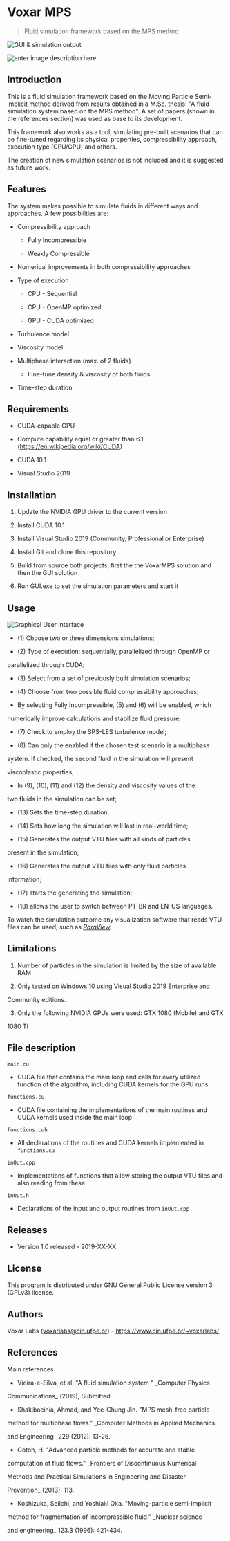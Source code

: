 ﻿# Voxar MPS

  
  

> Fluid simulation framework based on the MPS method

  
  

![GUI & simulation output](https://lh3.googleusercontent.com/ZE8kEKhkJEvU-egRPZKXBxoNHCx9CC4ieHEqydhvALc8kjIEf6BgpgK-fmH6dwEn4a306E42hw4Rtg)

![enter image description here](https://lh3.googleusercontent.com/0nM5gYtc49N9YH5Pv8XmEJt5doqyNWaqPsv3EDxKaIYaMLQ4aKadmHXI3tNCPGOZAisUT_2Tw0vv8Q "Oil spilling")

  

## Introduction

This is a fluid simulation framework based on the Moving Particle Semi-implicit method derived from results obtained in a M.Sc. thesis: "A fluid simulation system based on the MPS method". A set of papers (shown in the references section) was used as base to its development.

This framework also works as a tool, simulating pre-built scenarios that can be fine-tuned regarding its physical properties, compressibility approach, execution type (CPU/GPU) and others.

The creation of new simulation scenarios is not included and it is suggested as future work.

## Features

The system makes possible to simulate fluids in different ways and approaches. A few possibilities are:

  

- Compressibility approach

	- Fully Incompressible

	- Weakly Compressible

- Numerical improvements in both compressibility approaches

- Type of execution

	- CPU - Sequential

	- CPU - OpenMP optimized

	- GPU - CUDA optimized

- Turbulence model

- Viscosity model

- Multiphase interaction (max. of 2 fluids)

	- Fine-tune density & viscosity of both fluids

- Time-step duration

  

## Requirements

  

- CUDA-capable GPU

- Compute capability equal or greater than 6.1 (https://en.wikipedia.org/wiki/CUDA)

- CUDA 10.1

- Visual Studio 2019

## Installation

  

1. Update the NVIDIA GPU driver to the current version

2. Install CUDA 10.1

3. Install Visual Studio 2019 (Community, Professional or Enterprise)

4. Install Git and clone this repository

5. Build from source both projects, first the the VoxarMPS solution and then the GUI solution

6. Run GUI.exe to set the simulation parameters and start it

  

## Usage

  

![Graphical User interface](https://lh3.googleusercontent.com/k0kqTduLYezFVEYyErF-Y8sfkwEaz8n8bqSgs7SsN9wZSOKwHJnFZkd2ETjV6e8c1L2f-_5Wqo5uXw "Graphical User Interface")

  

- (1) Choose two or three dimensions simulations;

- (2) Type of execution: sequentially, parallelized through OpenMP or

parallelized through CUDA;

- (3) Select from a set of previously built simulation scenarios;

- (4) Choose from two possible fluid compressibility approaches;

- By selecting Fully Incompressible, (5) and (6) will be enabled, which

numerically improve calculations and stabilize fluid pressure;

- (7) Check to employ the SPS-LES turbulence model;

- (8) Can only the enabled if the chosen test scenario is a multiphase

system. If checked, the second fluid in the simulation will present

viscoplastic properties;

- In (9), (10), (11) and (12) the density and viscosity values of the

two fluids in the simulation can be set;

- (13) Sets the time-step duration;

- (14) Sets how long the simulation will last in real-world time;

- (15) Generates the output VTU files with all kinds of particles

present in the simulation;

- (16) Generates the output VTU files with only fluid particles

information;

- (17) starts the generating the simulation;

- (18) allows the user to switch between PT-BR and EN-US languages.

  

To watch the simulation outcome any visualization software that reads VTU files can be used, such as [_ParaView_](https://www.paraview.org).

## Limitations

  

1. Number of particles in the simulation is limited by the size of available RAM

2. Only tested on Windows 10 using Visual Studio 2019 Enterprise and

Community editions.

3. Only the following NVIDIA GPUs were used: GTX 1080 (Mobile) and GTX

1080 Ti

  

## File description

  

`main.cu`

- CUDA file that contains the main loop and calls for every utilized function of the algorithm, including CUDA kernels for the GPU runs

  

`functions.cu`

  

- CUDA file containing the implementations of the main routines and CUDA kernels used inside the main loop

  

`functions.cuh`

  

- All declarations of the routines and CUDA kernels implemented in `functions.cu`

  

`inOut.cpp`

  

- Implementations of functions that allow storing the output VTU files and also reading from these

  

`inOut.h`

  

- Declarations of the input and output routines from `inOut.cpp`

  

## Releases

  

- Version 1.0 released - 2019-XX-XX

  

## License

  

This program is distributed under GNU General Public License version 3 (GPLv3) license.

  

## Authors

Voxar Labs (voxarlabs@cin.ufpe.br) - https://www.cin.ufpe.br/~voxarlabs/

  

## References

Main references

- Vieira-e-Silva, et al. "A fluid simulation system " _Computer Physics

Communications_ (2019), Submitted.

- Shakibaeinia, Ahmad, and Yee-Chung Jin. "MPS mesh-free particle

method for multiphase flows." _Computer Methods in Applied Mechanics

and Engineering_ 229 (2012): 13-26.

- Gotoh, H. "Advanced particle methods for accurate and stable

computation of fluid flows." _Frontiers of Discontinuous Numerical

Methods and Practical Simulations in Engineering and Disaster

Prevention_ (2013): 113.

- Koshizuka, Seiichi, and Yoshiaki Oka. "Moving-particle semi-implicit

method for fragmentation of incompressible fluid." _Nuclear science

and engineering_ 123.3 (1996): 421-434.
